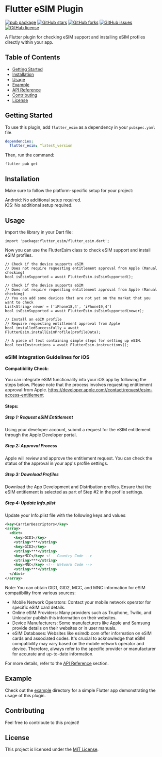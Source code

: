 # Flutter eSIM Plugin

[![pub package](https://img.shields.io/pub/v/flutter_esim.svg)](https://pub.dev/packages/flutter_esim)
[![GitHub stars](https://img.shields.io/github/stars/hiennguyen92/flutter_esim.svg?style=social)](https://github.com/hiennguyen92/flutter_esim/stargazers)
[![GitHub forks](https://img.shields.io/github/forks/hiennguyen92/flutter_esim.svg?style=social)](https://github.com/hiennguyen92/flutter_esim/network)
[![GitHub issues](https://img.shields.io/github/issues/hiennguyen92/flutter_esim.svg)](https://github.com/hiennguyen92/flutter_esim/issues)
[![GitHub license](https://img.shields.io/github/license/hiennguyen92/flutter_esim.svg)](https://github.com/hiennguyen92/flutter_esim/blob/master/LICENSE)

A Flutter plugin for checking eSIM support and installing eSIM profiles directly within your app.

## Table of Contents

- [Getting Started](#getting-started)
- [Installation](#installation)
- [Usage](#usage)
- [Example](#example)
- [API Reference](#api-reference)
- [Contributing](#contributing)
- [License](#license)

## Getting Started

To use this plugin, add `flutter_esim` as a dependency in your `pubspec.yaml` file.

```yaml
dependencies:
  flutter_esim: ^latest_version
```

Then, run the command:

```
flutter pub get
```

## Installation
Make sure to follow the platform-specific setup for your project:

Android: No additional setup required.</br>
iOS: No additional setup required.

## Usage
Import the library in your Dart file:
```
import 'package:flutter_esim/flutter_esim.dart';
```

Now you can use the FlutterEsim class to check eSIM support and install eSIM profiles.

```
// Check if the device supports eSIM
// Does not require requesting entitlement approval from Apple (Manual checking)
bool isEsimSupported = await FlutterEsim.isEsimSupported();

// Check if the device supports eSIM
// Does not require requesting entitlement approval from Apple (Manual checking)
// You can add some devices that are not yet on the market that you want to check
List<String> newer = ['iPhone18,4', 'iPhone19,4']
bool isEsimSupported = await FlutterEsim.isEsimSupported(newer);

// Install an eSIM profile
// Require requesting entitlement approval from Apple
bool installedSuccessfully = await FlutterEsim.installEsimProfile(profileData);

// A piece of text containing simple steps for setting up eSIM.
bool textInstructions = await FlutterEsim.instructions();

```

### eSIM Integration Guidelines for iOS

#### Compatibility Check:

You can integrate eSIM functionality into your iOS app by following the steps below. Please note that the process involves requesting entitlement approval from Apple.
https://developer.apple.com//contact/request/esim-access-entitlement

#### Steps:

##### Step 1: Request eSIM Entitlement

Using your developer account, submit a request for the eSIM entitlement through the Apple Developer portal.

##### Step 2: Approval Process

Apple will review and approve the entitlement request. You can check the status of the approval in your app's profile settings.

##### Step 3: Download Profiles

Download the App Development and Distribution profiles. Ensure that the eSIM entitlement is selected as part of Step #2 in the profile settings.

##### Step 4: Update Info.plist

Update your Info.plist file with the following keys and values:

```xml
<key>CarrierDescriptors</key>
<array>
  <dict>
    <key>GID1</key>
    <string>***</string>
    <key>GID2</key>
    <string>***</string>
    <key>MCC</key> <!-- Country Code -->
    <string>***</string>
    <key>MNC</key> <!-- Network Code -->
    <string>***</string>
  </dict>
</array>
```

Note: You can obtain GID1, GID2, MCC, and MNC information for eSIM compatibility from various sources:

* Mobile Network Operators: Contact your mobile network operator for specific eSIM card details.
* Online eSIM Providers: Many providers such as Truphone, Twilio, and Unlocator publish this information on their websites.
* Device Manufacturers: Some manufacturers like Apple and Samsung provide details on their websites or in user manuals.
* eSIM Databases: Websites like esimdb.com offer information on eSIM cards and associated codes.
It's crucial to acknowledge that eSIM compatibility may vary based on the mobile network operator and device. Therefore, always refer to the specific provider or manufacturer for accurate and up-to-date information.





For more details, refer to the <a href="https://pub.dev/documentation/flutter_esim/latest">API Reference</a> section.

## Example
Check out the <a href="https://github.com/hiennguyen92/flutter_esim/tree/main/example">example</a> directory for a simple Flutter app demonstrating the usage of this plugin.

## Contributing
Feel free to contribute to this project!

## License
This project is licensed under the <a href="https://github.com/hiennguyen92/flutter_esim/blob/main/LICENSE">MIT License</a>.